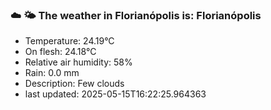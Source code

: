 ### ☁️ 🌤️  The weather in Florianópolis is: Florianópolis

- Temperature: 24.19°C
- On flesh: 24.18°C
- Relative air humidity: 58%
- Rain: 0.0 mm
- Description: Few clouds
- last updated: 2025-05-15T16:22:25.964363
